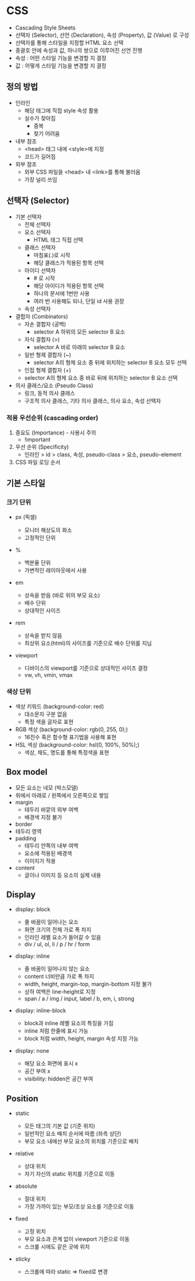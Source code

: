 # CSS

- Cascading Style Sheets
- 선택자 (Selector), 선언 (Declaration), 속성 (Property), 값 (Value) 로 구성
- 선택자를 통해 스타일을 지정할 HTML 요소 선택
- 중괄호 안에 속성과 값, 하나의 쌍으로 이루어진 선언 진행
- 속성 : 어떤 스타일 기능을 변경할 지 결정
- 값 : 어떻게 스타일 기능을 변경할 지 결정



## 정의 방법

- 인라인
  - 해당 태그에 직접 style 속성 활용
  - 실수가 잦아짐
    - 중복
    - 찾기 어려움
- 내부 참조
  - \<head> 태그 내에 \<style>에 지정
  - 코드가 길어짐
- 외부 참조
  - 외부 CSS 파일을 \<head> 내 \<link>를 통해 불러옴
  - 가장 널리 쓰임



## 선택자 (Selector)

- 기본 선택자
  - 전체 선택자
  - 요소 선택자
    - HTML 태그 직접 선택
  - 클래스 선택자
    - 마침표(.)로 시작
    - 해당 클래스가 적용된 항목 선택
  - 아이디 선택자
    - \# 로 시작
    - 해당 아이디가 적용된 항목 선택
    - 하나의 문서에 1번만 사용
    - 여러 번 사용해도 되나, 단일 id 사용 권장
  - 속성 선택자
- 결합자 (Combinators)
  - 자손 결합자 (공백)
    - selector A 하위의 모든 selector B 요소
  - 자식 결합자 (>)
    - selector A 바로 아래의 selector B 요소
  - 일반 형제 결합자 (~)
    - selector A의 형제 요소 중 뒤에 위치하는 selector B 요소 모두 선택
  -  인접 형제 결합자 (+)
    - selector A의 형제 요소 중 바로 뒤에 위치하는 selector B 요소 선택
- 의사 클래스/요소 (Pseudo Class)
  - 링크, 동적 의사 클래스
  - 구조적 의사 클래스, 기타 의사 클래스, 의사 요소, 속성 선택자

### 적용 우선순위 (cascading order)

1. 중요도 (Importance) - 사용시 주의
   - !important
2. 우선 순위 (Specificity)
   - 인라인 > id > class, 속성, pseudo-class > 요소, pseudo-element
3. CSS 파일 로딩 순서



## 기본 스타일

### 크기 단위

- px (픽셀)
  - 모니터 해상도의 화소
  - 고정적인 단위
- %
  - 백분율 단위
  - 가변적인 레이아웃에서 사용

- em
  - 상속을 받음 (바로 위의 부모 요소)
  - 배수 단위
  - 상대적인 사이즈
- rem 
  - 상속을 받지 않음
  - 최상위 요소(html)의 사이즈를 기준으로 배수 단위를 지님

- viewport
  - 디바이스의 viewport를 기준으로 상대적인 사이즈 결정
  - vw, vh, vmin, vmax

### 색상 단위

- 색상 키워드 (background-color: red)
  - 대소문자 구분 없음
  - 특정 색을 글자로 표현
- RGB 색상 (background-color: rgb(0, 255, 0);)
  - 16진수 혹은 함수형 표기법을 사용해 표현
- HSL 색상 (background-color: hsl(0, 100%, 50%);)
  - 색상, 채도, 명도를 통해 특정색을 표현



## Box model

- 모든 요소는 네모 (박스모델)
- 위에서 아래로 / 왼쪽에서 오른쪽으로 쌓임
- margin
  - 테두리 바깥의 외부 여백
  - 배경색 지정 불가
-  border
  - 테두리 영역
- padding
  - 테두리 안쪽의 내부 여백
  - 요소에 적용된 배경색
  - 이미지가 적용
- content
  - 글이나 이미지 등 요소의 실제 내용



## Display

- display: block
  - 줄 바꿈이 일어나는 요소
  - 화면 크기의 전체 가로 폭 차지
  - 인라인 레벨 요소가 들어갈 수 있음
  - div / ul, ol, li / p / hr / form
- display: inline
  - 줄 바꿈이 일어나지 않는 요소
  - content 너비만큼 가로 폭 차지
  - width, height, margin-top, margin-bottom 지정 불가
  - 상하 여백은 line-height로 지정
  - span / a / img / input, label / b, em, i, strong

- display: inline-block
  - block과 inline 레벨 요소의 특징을 가짐
  - inline 처럼 한줄에 표시 가능
  - block 처럼 width, height, margin 속성 지정 가능
- display: none
  - 해당 요소 화면에 표시 x
  - 공간 부여 x
  - visibility: hidden은 공간 부여



## Position

- static
  - 모든 태그의 기본 값 (기준 위치)
  - 일반적인 요소 배치 순서에 따름 (좌측 상단)
  - 부모 요소 내에선 부모 요소의 위치를 기준으로 배치
- relative
  - 상대 위치
  - 자기 자신의 static 위치를 기준으로 이동
- absolute 
  - 절대 위치
  - 가장 가까이 있는 부모/조상 요소를 기준으로 이동
- fixed
  - 고정 위치
  - 부모 요소과 관계 없이 viewport 기준으로 이동
  - 스크롤 시에도 같은 곳에 위치

- sticky
  - 스크롤에 따라 static => fixed로 변경